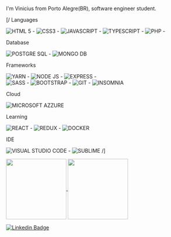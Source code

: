 I'm Vinicius from Porto Alegre(BR), software engineer student.

[/
Languages

![HTML 5](https://img.shields.io/badge/HTML5-E34F26?style=for-the-badge&logo=html5&logoColor=white)  -
![CSS3](https://img.shields.io/badge/CSS3-1572B6?style=for-the-badge&logo=css3&logoColor=white)  -
![JAVASCRIPT](https://img.shields.io/badge/JavaScript-323330?style=for-the-badge&logo=javascript&logoColor=F7DF1E)  -
![TYPESCRIPT](https://img.shields.io/badge/TypeScript-007ACC?style=for-the-badge&logo=typescript&logoColor=white)  -
![PHP](https://img.shields.io/badge/PHP-777BB4?style=for-the-badge&logo=php&logoColor=white)  -

Database

![POSTGRE SQL](https://img.shields.io/badge/PostgreSQL-316192?style=for-the-badge&logo=postgresql&logoColor=white)  -
![MONGO DB](https://img.shields.io/badge/MongoDB-4EA94B?style=for-the-badge&logo=mongodb&logoColor=white)  

Frameworks

![YARN](https://img.shields.io/badge/Yarn-2C8EBB?style=for-the-badge&logo=yarn&logoColor=white)  -
![NODE JS](https://img.shields.io/badge/Node.js-43853D?style=for-the-badge&logo=node.js&logoColor=white)  -
![EXPRESS](https://img.shields.io/badge/Express.js-000000?style=for-the-badge&logo=express&logoColor=white)  -  
![SASS](https://img.shields.io/badge/Sass-CC6699?style=for-the-badge&logo=sass&logoColor=white)  -
![BOOTSTRAP](https://img.shields.io/badge/Bootstrap-563D7C?style=for-the-badge&logo=bootstrap&logoColor=white)  -
![GIT](https://img.shields.io/badge/Git-F05032?style=for-the-badge&logo=git&logoColor=white)  -
![INSOMNIA](https://img.shields.io/badge/Insomnia-5849be?style=for-the-badge&logo=Insomnia&logoColor=white)  

Cloud

![MICROSOFT AZZURE](https://img.shields.io/badge/microsoft%20azure-0089D6?style=for-the-badge&logo=microsoft-azure&logoColor=white)

Learning

![REACT](https://img.shields.io/badge/React-20232A?style=for-the-badge&logo=react&logoColor=61DAFB)  -
![REDUX](https://img.shields.io/badge/Redux-593D88?style=for-the-badge&logo=redux&logoColor=white)  -
![DOCKER](https://img.shields.io/badge/Docker-2CA5E0?style=for-the-badge&logo=docker&logoColor=white)  

IDE

![VISUAL STUDIO CODE](https://img.shields.io/badge/Visual_Studio_Code-0078D4?style=for-the-badge&logo=visual%20studio%20code&logoColor=white)  -
![SUBLIME](https://img.shields.io/badge/sublime_text-%23575757.svg?&style=for-the-badge&logo=sublime-text&logoColor=important)
 /]

<p>
  <a href="https://github.com/viniciusmf39/github-readme-stats">
    <img
     align="center"
     height="165"
     src="https://github-readme-stats.vercel.app/api?username=viniciusmf39&count_private=true&show_icons=true&custom_title=Vinicius's%20Github%20Stats&hide=issues&theme=blueberry"
    />
  </a>
  
  <a href="https://github.com/viniciusmf39/github-readme-stats">
    <img
     align="center"
     height="165"
     src="https://github-readme-stats.vercel.app/api/top-langs/?username=viniciusmf39&&layout=compact&theme=blueberry&langs_count=8)"
    />
  </a>
</p>

[![Linkedin Badge](https://img.shields.io/badge/LinkedIn-0077B5?style=for-the-badge&logo=linkedin&logoColor=white&link=https://www.linkedin.com/in/diogo-de-paula-654567165/)](https://www.linkedin.com/in/vinicius-fernandes-1727981a6/)

